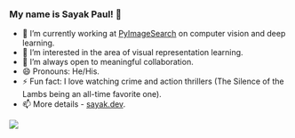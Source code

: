 ### My name is Sayak Paul! 👾

- 🔭 I’m currently working at [PyImageSearch](https://www.pyimagesearch.com/) on computer vision and deep learning.
- 🌱 I’m interested in the area of visual representation learning.
- 👯 I’m always open to meaningful collaboration.
- 😄 Pronouns: He/His.
- ⚡ Fun fact: I love watching crime and action thrillers (The Silence of the Lambs being an all-time favorite one). 
- 📫 More details - [sayak.dev](https://sayak.dev).


<img src="https://github-readme-stats.vercel.app/api?username=sayakpaul&&show_icons=true&title_color=ffffff&icon_color=bb2acf&text_color=daf7dc&bg_color=191919">
